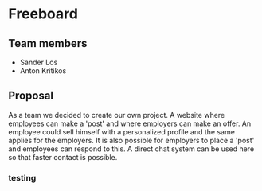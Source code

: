 # Freeboard

## Team members
- Sander Los
- Anton Kritikos

## Proposal
As a team we decided to create our own project. A website where employees can make a 'post' and where employers can make an offer. An employee could sell himself with a personalized profile and the same applies for the employers. 
It is also possible for employers to place a 'post' and employees can respond to this. A direct chat system can be used here so that faster contact is possible.

### testing
